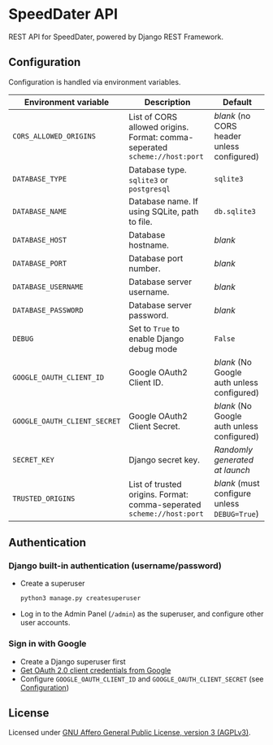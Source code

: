 # SpeedDater API

REST API for SpeedDater, powered by Django REST Framework.

## Configuration

Configuration is handled via environment variables.

| Environment variable         | Description                                                                | Default                                      |
| ---------------------------- | -------------------------------------------------------------------------- | -------------------------------------------- |
| `CORS_ALLOWED_ORIGINS`       | List of CORS allowed origins. Format: comma-seperated `scheme://host:port` | *blank* (no CORS header unless configured)   |
| `DATABASE_TYPE`              | Database type. `sqlite3` or `postgresql`                                   | `sqlite3`                                    |
| `DATABASE_NAME`              | Database name. If using SQLite, path to file.                              | `db.sqlite3`                                 |
| `DATABASE_HOST`              | Database hostname.                                                         | *blank*                                      |
| `DATABASE_PORT`              | Database port number.                                                      | *blank*                                      |
| `DATABASE_USERNAME`          | Database server username.                                                  | *blank*                                      |
| `DATABASE_PASSWORD`          | Database server password.                                                  | *blank*                                      |
| `DEBUG`                      | Set to `True` to enable Django debug mode                                  | `False`                                      |
| `GOOGLE_OAUTH_CLIENT_ID`     | Google OAuth2 Client ID.                                                   | *blank* (No Google auth unless configured)   |
| `GOOGLE_OAUTH_CLIENT_SECRET` | Google OAuth2 Client Secret.                                               | *blank* (No Google auth unless configured)   |
| `SECRET_KEY`                 | Django secret key.                                                         | *Randomly generated at launch*               |
| `TRUSTED_ORIGINS`            | List of trusted origins. Format: comma-seperated `scheme://host:port`      | *blank* (must configure unless `DEBUG=True`) |

## Authentication

### Django built-in authentication (username/password)

- Create a superuser
  ```bash
  python3 manage.py createsuperuser
  ```
- Log in to the Admin Panel (`/admin`) as the superuser, and configure other user accounts.

### Sign in with Google

- Create a Django superuser first
- [Get OAuth 2.0 client credentials from Google](https://developers.google.com/identity/protocols/oauth2)
- Configure `GOOGLE_OAUTH_CLIENT_ID` and `GOOGLE_OAUTH_CLIENT_SECRET` (see [Configuration](#configuration))

## License

Licensed under [GNU Affero General Public License, version 3 (AGPLv3)](LICENSE).
